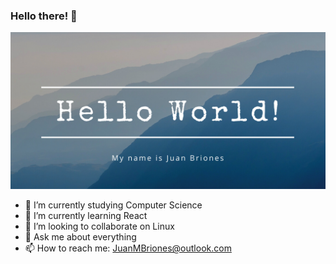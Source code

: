 ### Hello there!  👋
![Banner](https://github.com/JuanMBriones/JuanMBriones/blob/master/src/images/BannerGit.png)

- 🔭 I’m currently studying Computer Science
- 🌱 I’m currently learning React
- 👯 I’m looking to collaborate on Linux
- 💬 Ask me about everything
- 📫 How to reach me: JuanMBriones@outlook.com

<!--
**JuanMBriones/JuanMBriones** is a ✨ _special_ ✨ repository because its `README.md` (this file) appears on your GitHub profile.

Here are some ideas to get you started:

- 🔭 I’m currently working on ...
- 🌱 I’m currently learning ...
- 👯 I’m looking to collaborate on ...
- 🤔 I’m looking for help with ...
- 💬 Ask me about ...
- 📫 How to reach me: ...
- 😄 Pronouns: ...
- ⚡ Fun fact: ...
-->
